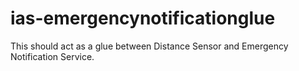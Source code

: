 # ias-emergencynotificationglue
This should act as a glue between Distance Sensor and Emergency Notification Service.
